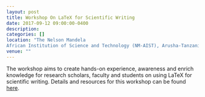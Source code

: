 ```yaml
---
layout: post
title: Workshop On LaTeX for Scientific Writing
date: 2017-09-12 09:00:00-0400
description: 
categories: []
location: "The Nelson Mandela
African Institution of Science and Technology (NM-AIST), Arusha-Tanzania"
venue: ""
---
```


The workshop aims to create hands-on experience, awareness and enrich knowledge for research scholars, faculty and students on using LaTeX for scientific writing. Details and resources for this workshop can be found [here](https://github.com/sambaiga/Latex4ScientificWriting).
